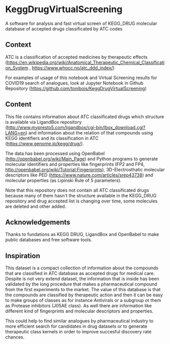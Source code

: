 # KeggDrugVirtualScreening
A software for analysis and fast virtual screen of KEGG_DRUG molecular database of accepted drugs classificated by ATC codes

## Context

ATC is a classification of accepted medicines by therapeutic effects (https://en.wikipedia.org/wiki/Anatomical_Therapeutic_Chemical_Classification_System , https://www.whocc.no/atc_ddd_index/)

For examples of usage of this notebook and Virtual Screening results for COVID19 search of analogues, look at Jupyter Notebook in Github Repository (https://github.com/tonibois/KeggDrugVirtualScreening)

## Content
This file contains information about ATC classificated drugs which structure is available via LigandBox repository (http://www.mypresto5.com/ligandbox/cgi-bin/lbox_download.cgi?LANG=en) and information about the relation of that compounds using KEGG identifiers and its classification in ATC (https://www.genome.jp/kegg/drug/).

The data has been processed using OpenBabel (http://openbabel.org/wiki/Main_Page) and Python programs to generate molecular identifiers and properties like fingerprints (FP2 and FP4, http://openbabel.org/wiki/Tutorial:Fingerprints), 3D-Electrosthatic molecular descriptors like PED (https://www.nature.com/articles/srep43738) and molecular properties (as Lipinski Rule of 5 parameters).

Note that this repository does not contain all ATC classificated drugs because many of them hasn't the structure available in the KEGG_DRUG repository and drug accepted list is changing over time, some molecules are deleted and other added.

## Acknowledgements
Thanks to fundations as KEGG DRUG, LigandBox and OpenBabel to make public databases and free software tools.

## Inspiration
This dataset is a compact collection of information about the compounds that are classified in ATC database as accepted drugs for medical care. Despite is not very extend dataset, the information that is inside has been validated by the long procedure that makes a pharmaceutical compound from the first experiments to the market. The value of this database is that the compounds are classified by therapeutic action and then it can be easy to make groups of classes as for instance Antivirals or a subgroup ot them as Protease inhibitors (J05AE class). As well there are information like different kind of fingerprints and molecular descriptors and properties.

This could help to find similar analogues by pharmaceutical industry to more efficient search for candidates in drug datasets or to generate therapeutic class kernels in order to improve succesful discovery rate chances.
